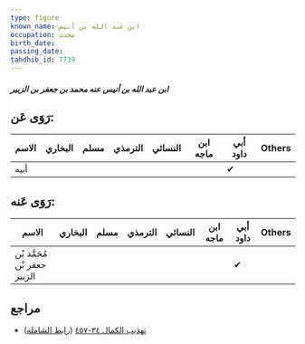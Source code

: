 ```yaml
---
type: figure
known_name: ابن عبد الله بن أنيس
occupation: محدث
birth_date:
passing_date:
tahdhib_id: 7739
---
```

##### ابن عبد الله بن أنيس عنه محمد بن جعفر بن الزبير

## رَوَى عَن:
| الاسم | البخاري | مسلم | الترمذي | النسائي | ابن ماجه | أبي داود | Others |
| ----- | ------- | ---- | ------- | ------- | -------- | -------- | ------ |
| أبيه  |         |      |         |         |          | ✔        |        |
## رَوَى عَنه:
| الاسم                        | البخاري | مسلم | الترمذي | النسائي | ابن ماجه | أبي داود | Others |
| ---------------------------- | ------- | ---- | ------- | ------- | -------- | -------- | ------ |
| مُحَمَّد بْن جعفر بْن الزبير |         |      |         |         |          | ✔        |        |
## مراجع
- [تهذيب الكمال ٣٤-٤٥٧](obsidian://open?vault=Tahdhib-al-Kamal&file=Figures/٧٧٣٩-ابن%20عبد%20الله%20بن%20أنيس%20عنه%20محمد%20بن%20جعفر%20بن%20الزبير) ([رابط الشاملة](https://shamela.ws/book/3722/18574))